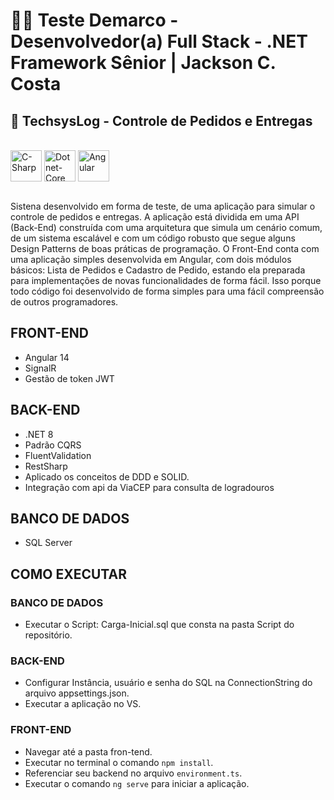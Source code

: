 # 🤵🏾 Teste Demarco - Desenvolvedor(a) Full Stack - .NET Framework Sênior | Jackson C. Costa
## :articulated_lorry: TechsysLog - Controle de Pedidos e Entregas

<div style="display: inline_block"><br>
  <img align="center" alt="C-Sharp" height="50" width="50" src="https://cdn.jsdelivr.net/gh/devicons/devicon/icons/csharp/csharp-original.svg">
  <img align="center" alt="Dotnet-Core" height="50" width="50" src="https://cdn.jsdelivr.net/gh/devicons/devicon/icons/dotnetcore/dotnetcore-original.svg">
  <img align="center" alt="Angular" height="50" width="50" src="https://cdn.jsdelivr.net/gh/devicons/devicon/icons/angularjs/angularjs-original.svg">
</div>
<br />

Sistena desenvolvido em forma de teste, de uma aplicação para simular o controle de pedidos e entregas. A aplicação está dividida em uma API (Back-End) construída com uma arquitetura que simula um cenário comum, de um sistema escalável e com um código robusto que segue alguns Design Patterns de boas práticas de programação. 
O Front-End conta com uma aplicação simples desenvolvida em Angular, com dois módulos básicos: Lista de Pedidos e Cadastro de Pedido, estando ela preparada para implementações de novas funcionalidades de forma fácil. Isso porque todo código foi desenvolvido de forma simples para uma fácil compreensão de outros programadores.

## FRONT-END
- Angular 14
- SignalR
- Gestão de token JWT

## BACK-END
- .NET 8
- Padrão CQRS
- FluentValidation
- RestSharp
- Aplicado os conceitos de DDD e SOLID.
- Integração com api da ViaCEP para consulta de logradouros

## BANCO DE DADOS
- SQL Server

## COMO EXECUTAR

### BANCO DE DADOS
- Executar o Script: Carga-Inicial.sql que consta na pasta Script do repositório.

### BACK-END
- Configurar Instância, usuário e senha do SQL na ConnectionString do arquivo appsettings.json.
- Executar a aplicação no VS.

### FRONT-END
- Navegar até a pasta fron-tend.
- Executar no terminal o comando `npm install`.
- Referenciar seu backend no arquivo `environment.ts`.
- Executar o comando `ng serve` para iniciar a aplicação.
